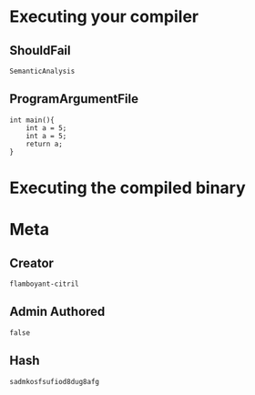 

# Executing your compiler

## ShouldFail
```
SemanticAnalysis
```

## ProgramArgumentFile

```
int main(){
    int a = 5;
    int a = 5;
    return a;
}
```

# Executing the compiled binary


# Meta

## Creator

```
flamboyant-citril
```

## Admin Authored

```
false
```

## Hash

```
sadmkosfsufiod8dug8afg
```
